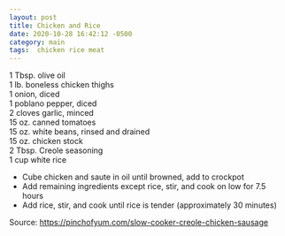 ```yaml
---
layout: post
title: Chicken and Rice
date: 2020-10-28 16:42:12 -0500
category: main
tags:  chicken rice meat
---
```

1 Tbsp. olive oil  
1 lb. boneless chicken thighs  
1 onion, diced  
1 poblano pepper, diced  
2 cloves garlic, minced  
15 oz. canned tomatoes  
15 oz. white beans, rinsed and drained  
15 oz. chicken stock  
2 Tbsp. Creole seasoning  
1 cup white rice  

  * Cube chicken and saute in oil until browned, add to crockpot
  * Add remaining ingredients except rice, stir, and cook on low for 7.5 hours
  * Add rice, stir, and cook until rice is tender (approximately 30 minutes)

Source: <https://pinchofyum.com/slow-cooker-creole-chicken-sausage>
